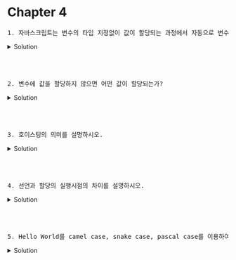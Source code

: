 
# Chapter 4 

<pre>1. 자바스크립트는 변수의 타입 지정없이 값이 할당되는 과정에서 자동으로 변수의 타입이 결정된는데 이를 [         ]언어라고 한다.
</pre>

   <details>
      <summary>Solution</summary>
        <strong>동적타입</strong>
        
   </details> 

<br>
<br>
<br>




<pre>2. 변수에 값을 할당하지 않으면 어떤 값이 할당되는가?
</pre>

   <details>
      <summary>Solution</summary>
        <strong>undefined</strong>
   </details> 


<br>
<br>
<br>

<pre>3. 호이스팅의 의미를 설명하시오.</pre>

   <details>
      <summary>Solution</summary>
   <strong>호이스팅</strong>이란 선언문이 코드의 <strong>선두</strong>로 끌어 올려진 것처럼 동작하는 자바스크립트 고유의 특징을 뜻한다.
   </details> 
   
<br>
<br>
<br>
   
<pre>4. 선언과 할당의 실행시점의 차이를 설명하시오.</pre>


   <details>
      <summary>Solution</summary>
   선언은 소스코드가 순차적으로 실행되는 시점인 런타임 이전에 먼저 실행되고, 할당은 런타임에 실행된다.
   </details> 
   
<br>
<br>
<br>
   
<pre>5. Hello World를 camel case, snake case, pascal case를 이용하여 표현하시오.</pre>

<details>
   <summary>Solution</summary>
   camel case = helloWorld<br>
   snake case = hello_world<br>
   pascal case = HelloWorld<br>
</details> 
